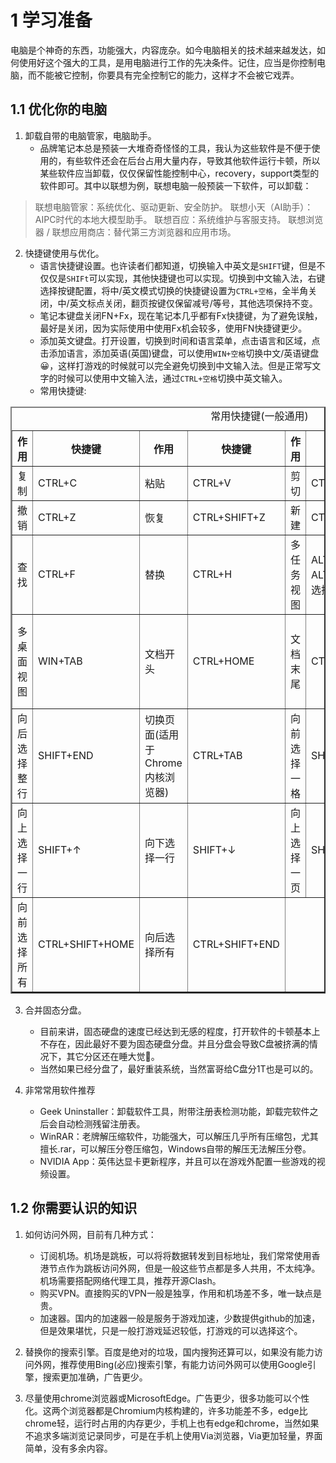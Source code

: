 # 1 学习准备
电脑是个神奇的东西，功能强大，内容庞杂。如今电脑相关的技术越来越发达，如何使用好这个强大的工具，是用电脑进行工作的先决条件。记住，应当是你控制电脑，而不能被它控制，你要具有完全控制它的能力，这样才不会被它戏弄。

## 1.1 优化你的电脑
1. 卸载自带的电脑管家，电脑助手。
   - 品牌笔记本总是预装一大堆奇奇怪怪的工具，我认为这些软件是不便于使用的，有些软件还会在后台占用大量内存，导致其他软件运行卡顿，所以某些软件应当卸载，仅仅保留性能控制中心，recovery，support类型的软件即可。其中以联想为例，联想电脑一般预装一下软件，可以卸载：
> 联想电脑管家：系统优化、驱动更新、安全防护。
> 联想小天（AI助手）：AIPC时代的本地大模型助手。
> 联想百应：系统维护与客服支持。
> 联想浏览器 / 联想应用商店：替代第三方浏览器和应用市场。

2. 快捷键使用与优化。
   - 语言快捷键设置。也许读者们都知道，切换输入中英文是`SHIFT`键，但是不仅仅是`SHIFt`可以实现，其他快捷键也可以实现。切换到中文输入法，右键选择按键配置，将中/英文模式切换的快捷键设置为`CTRL+空格`，全半角关闭，中/英文标点关闭，翻页按键仅保留减号/等号，其他选项保持不变。
   - 笔记本键盘关闭FN+Fx，现在笔记本几乎都有Fx快捷键，为了避免误触，最好是关闭，因为实际使用中使用Fx机会较多，使用FN快捷键更少。
   - 添加英文键盘。打开设置，切换到时间和语言菜单，点击语言和区域，点击添加语言，添加英语(英国)键盘，可以使用`WIN+空格`切换中文/英语键盘😀，这样打游戏的时候就可以完全避免切换到中文输入法。但是正常写文字的时候可以使用中文输入法，通过`CTRL+空格`切换中英文输入。
   - 常用快捷键:

<center>
    <table border = "2">
        <caption>常用快捷键(一般通用)</caption>
        <thead>
            <tr>
                <th>作用</th><th>快捷键</th><th>作用</th><th>快捷键</th><th>作用</th><th>快捷键</th><th>作用</th><th>快捷键</th></tr>
        </thead>
        <tbody>
            <tr>
                <td>复制</td><td>CTRL+C</td><td>粘贴</td><td>CTRL+V</td><td>剪切</td><td>CTRL+X</td><td>全选</td><td>CTRL+A</td>
            </tr>
            <tr>
                <td>撤销</td><td>CTRL+Z</td><td>恢复</td><td>CTRL+SHIFT+Z</td><td>新建</td><td>CTRL+N</td><td>保存</td><td>CTRL+S</td>
            </tr>
            <tr>
                <td>查找</td><td>CTRL+F</td><td>替换</td><td>CTRL+H</td><td>多任务视图</td><td>ALT+TA(按住ALT，按下TAB选择)</td><td>多任务视图</td><td>CTRL+ALT+TAB(按下打开)</td>
            </tr>
            <tr>
                <td>多桌面视图</td><td>WIN+TAB</td><td>文档开头</td><td>CTRL+HOME</td><td>文档末尾</td><td>CTRL+END</td><td>向前选择整行</td><td>SHIFT+HOME</td>
            </tr>
            <tr>
                <td>向后选择整行</td><td>SHIFT+END</td><td>切换页面(适用于Chrome内核浏览器)</td><td>CTRL+TAB</td><td>向前选择一格</td><td>SHIFT+←</td><td>向后选择一格</td><td>SHIFT+→</td>
            </tr>
            <tr>
                <td>向上选择一行</td><td>SHIFT+↑</td><td>向下选择一行</td><td>SHIFT+↓</td><td>向上选择一页</td><td>SHIFT+PageUp</td><td>向下选择一页</td><td>SHIFT+PageDown</td>
            </tr>
            <te>
                <td>向前选择所有</td><td>CTRL+SHIFT+HOME</td><td>向后选择所有</td><td>CTRL+SHIFT+END</td>
            </tr>
        </tbody>
    </table>
</center>

3. 合并固态分盘。
    - 目前来讲，固态硬盘的速度已经达到无感的程度，打开软件的卡顿基本上不存在，因此最好不要为固态硬盘分盘。并且分盘会导致C盘被挤满的情况下，其它分区还在睡大觉🤣。
    - 当然如果已经分盘了，最好重装系统，当然富哥给C盘分1T也是可以的。

4. 非常常用软件推荐
    - Geek Uninstaller：卸载软件工具，附带注册表检测功能，卸载完软件之后会自动检测残留注册表。
    - WinRAR：老牌解压缩软件，功能强大，可以解压几乎所有压缩包，尤其擅长.rar，可以解压分卷压缩包，Windows自带的解压无法解压分卷。
    - NVIDIA App：英伟达显卡更新程序，并且可以在游戏外配置一些游戏的视频设置。

## 1.2 你需要认识的知识
1. 如何访问外网，目前有几种方式：
    - 订阅机场。机场是跳板，可以将将数据转发到目标地址，我们常常使用香港节点作为跳板访问外网，但是一般这些节点都是多人共用，不太纯净。机场需要搭配网络代理工具，推荐开源Clash。
    - 购买VPN。直接购买的VPN一般是独享，作用和机场差不多，唯一缺点是贵。
    - 加速器。国内的加速器一般是服务于游戏加速，少数提供github的加速，但是效果堪忧，只是一般打游戏延迟较低，打游戏的可以选择这个。

2. 替换你的搜索引擎。百度是绝对的垃圾，国内搜狗还算可以，如果没有能力访问外网，推荐使用Bing(必应)搜索引擎，有能力访问外网可以使用Google引擎，搜索更加准确，广告更少。

3. 尽量使用chrome浏览器或MicrosoftEdge。广告更少，很多功能可以个性化。这两个浏览器都是Chromium内核构建的，许多功能差不多，edge比chrome轻，运行时占用的内存更少，手机上也有edge和chrome，当然如果不追求多端浏览记录同步，可是在手机上使用Via浏览器，Via更加轻量，界面简单，没有多余内容。